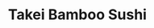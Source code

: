 ---
layout: place
title: Takei Bamboo Sushi
permalink: /new-jersey/wayne/takei-bamboo-sushi.html
stateAbbr: NJ
stateName: New Jersey
cityName: Wayne
seo:
  type: restaurant
  links: http://bambootakeisushi.com/
place_id: ChIJjxhRc9UDw4kRqD55tRyxGQc
photos:
  - name: >-
      places/ChIJjxhRc9UDw4kRqD55tRyxGQc/photos/AeeoHcIB3MZIiWUih2oPdDY6MccqI2Cw-nZHkgnCNMt5S7uJcZNeJ1Svg69L3MpaY3Bw4wDMH4vQbNXeAeRnzMUYjc0iFn1t00c1gM0gsvniXhUJEJTK5KsEuAVVk712BjqbQIZcC-oDaz6tJMR4XdhGkPmMUy11tJ2aOxnE4LcZFf7GbZNQQYkx89fC32s3kfO2wHfu27OXcvxVC0cqKcVIx2VIbTY9l0Ze4vVQhiskrrgoeZJC1C-5-kWq2Rmfb21QTZM8i8PUgSqEDsRdBuUh22MhQ4yw7UqrAvvBxcpo-VsfUm-tBCTVJGUUH0BzD6wAxUcLKj9mWpihoCWa3b-A4G2mF-DXHz6mvSxCEwEffIu-ziDNukJAy3VjdQcS-IGJIPkflAp_qQ52IJb1A0egvlnNsqicf3ZUXH_OlJ9RCPA
    widthPx: 3024
    heightPx: 4032
    authorAttributions:
      - displayName: Kimberly Tuano
        uri: https://maps.google.com/maps/contrib/117614937536761983072
        photoUri: >-
          https://lh3.googleusercontent.com/a-/ALV-UjWBqtCqIkmzz8lmA5-jHgh5GoeccHbNZKguerANVwwmRfu8RyskaA=s100-p-k-no-mo
    flagContentUri: >-
      https://www.google.com/local/imagery/report/?cb_client=maps_api_places.places_api&image_key=!1e10!2sCIHM0ogKEICAgIDr4Ja6aw&hl=en-US
    googleMapsUri: >-
      https://www.google.com/maps/place//data=!3m4!1e2!3m2!1sCIHM0ogKEICAgIDr4Ja6aw!2e10!4m2!3m1!1s0x89c303d57351188f:0x719b11cb5793ea8
  - name: >-
      places/ChIJjxhRc9UDw4kRqD55tRyxGQc/photos/AeeoHcLK1SUivn4MuGX0A-gZ_g0L_mlIZTkvTTdXPWuWlzNcyOqnWa1elgZjJzBP50KjC-t1BGNr37MmMcUC-lKy1yDWQ5tL-2hypVl0oPtxeeq465g9iUMz-z_Yg_l-Rgr7T7QwWXtVQqHpM7uIMAJvCEIaDTA_i-jytgpMmFMv0li-mmW4Y_srOoPKpF7sqD0vvOWLo0p7VQ_YldX8w4RYqzzWw-bMEvpThE9aDBpx5SmjyVILKqWLVu0JXv2-hwZw67EGkAzCi-X0jMKA25feCceuAePhTQEhNmr6t6jyuw5Ee-1fBSPesWaSGKlJOWz_qmkPuWy5XXL0BFArkQ7xawQ7iWCSGY7e9w00dD4VtPsNVpXJqPqtNgO1aARTrV5w6uzI5CkiVdfUn_DJwQNo2LcbFtI58ZRPBZcKsa-RVd5GApEW
    widthPx: 4032
    heightPx: 1960
    authorAttributions:
      - displayName: Hae Kim
        uri: https://maps.google.com/maps/contrib/107121422858289789450
        photoUri: >-
          https://lh3.googleusercontent.com/a-/ALV-UjVcYGhKSmmrjK_kp3G0gSzMhHDX-nV9dDZn6KUXBfgS5ZdQNfOATA=s100-p-k-no-mo
    flagContentUri: >-
      https://www.google.com/local/imagery/report/?cb_client=maps_api_places.places_api&image_key=!1e10!2sCIHM0ogKEICAgID4mtHklAE&hl=en-US
    googleMapsUri: >-
      https://www.google.com/maps/place//data=!3m4!1e2!3m2!1sCIHM0ogKEICAgID4mtHklAE!2e10!4m2!3m1!1s0x89c303d57351188f:0x719b11cb5793ea8
  - name: >-
      places/ChIJjxhRc9UDw4kRqD55tRyxGQc/photos/AeeoHcIQZYZc-diQcO2LbMqGzMD0651g2vrf20Jv_N4tlJKW1Nscf8bGT8BwEf9TCGjTRus66kHgZjksluyVXMJEuP6zfIa8z7yqP6zm9X1ff6Y-5QbzA1j6Z_hhmGOx2cbrsqDQsHFFb61IiOz6mHF79Mt5S7yIG5oxeGNwHyEG1tn38hxH86ykMfbqtPDmoXxdqNm8OR456aZBwBuZxbVmpBkC0i4XUcmsnYZfkDuP7rthsjHexQu3gbq7uvT0zwGKVvkSrcnUxp9Po4q1ktFPVjWhTq5bTi5sU1f8TwvIJBuW4lv4c7fKilGa0LF5A6gggnw0MoisElKeOeiTcOt6uV3X0M2gUrYE3EdP8EbWeFo-u_d416hRhYV5MjBPf8tKFHDuuU3RX62fLglijQOJcWnD5dJPzLhlnyBUiLjPxgoJlNVN
    widthPx: 3024
    heightPx: 4032
    authorAttributions:
      - displayName: Kimberly Tuano
        uri: https://maps.google.com/maps/contrib/117614937536761983072
        photoUri: >-
          https://lh3.googleusercontent.com/a-/ALV-UjWBqtCqIkmzz8lmA5-jHgh5GoeccHbNZKguerANVwwmRfu8RyskaA=s100-p-k-no-mo
    flagContentUri: >-
      https://www.google.com/local/imagery/report/?cb_client=maps_api_places.places_api&image_key=!1e10!2sCIHM0ogKEICAgIDr4Ja66wE&hl=en-US
    googleMapsUri: >-
      https://www.google.com/maps/place//data=!3m4!1e2!3m2!1sCIHM0ogKEICAgIDr4Ja66wE!2e10!4m2!3m1!1s0x89c303d57351188f:0x719b11cb5793ea8
  - name: >-
      places/ChIJjxhRc9UDw4kRqD55tRyxGQc/photos/AeeoHcI6NPdOnaodIMrd8BHvQI3sTt5mAYefAsTfSy89IksVPqHB-39YjHf19rMweYIiLhh56IOm8drgGa3wSUFYeovc1WRbcwzebebCd33Gz9A2ijtoEjzwbtD9y5aZrgRwVcmdmTo5FEjiyf0MDLEw2CkJsHYcM9oXLNUrzM6PlK72NQOyDo1njxecR7miZs3MlCkvq0jCNA6dtdLoSWd9Empv_TefryQ1pcvxH2M5YofE_xDC2qVlGRWK-8yQywireZuNBCMcWz8dHTeZdCoQnsFxJylg5qe4A2A99Ilqb-hSCZxRPngDSnM6GdJkX4JrQQOgR3CQSPQ1RcDsPe9Ml5TBs30zr2ni4vJq_eOMwT-kbiZSP2SyOqBwg5tpOl5UGyJZZ1S1kfAmfQG1aOAOaV9XvoG5GN7Wu69wWQ0mT47w_g
    widthPx: 4000
    heightPx: 3000
    authorAttributions:
      - displayName: Hector Alvarez
        uri: https://maps.google.com/maps/contrib/106977259794674462778
        photoUri: >-
          https://lh3.googleusercontent.com/a-/ALV-UjXK4XMRM84c7ONf37GeOZoVHrPGHeOQbQQglEo1ecFjbWoe1Ui1=s100-p-k-no-mo
    flagContentUri: >-
      https://www.google.com/local/imagery/report/?cb_client=maps_api_places.places_api&image_key=!1e10!2sCIHM0ogKEICAgICek53pEQ&hl=en-US
    googleMapsUri: >-
      https://www.google.com/maps/place//data=!3m4!1e2!3m2!1sCIHM0ogKEICAgICek53pEQ!2e10!4m2!3m1!1s0x89c303d57351188f:0x719b11cb5793ea8
  - name: >-
      places/ChIJjxhRc9UDw4kRqD55tRyxGQc/photos/AeeoHcIMmnSnwh36_WCcoT1S1aNlcKgZ76tsNbylwk0sSNjgi--XXTQSQrxsUyZwXYR4BTFfV3BogswAQ-ntIhiN0aWUe5ds46rRZQYU9CCqaSsskRRFlbYlQzZrflYn6k_QfaLss7X6pAl6aDuyFAoAnlVHClVaGk3Qijpnx09-tADvjBlM7Zf9hIrNINwScduNkQ_Mt7Bmjvj5ZLJfhDjOSgS3FYvAVzQ4gAV7esYoQnmaszfCem9fzxMu7XZnDpJ5eScPkSNdnPEOLshdKapKDOL_cwTSRTMRySuTEUv98TCp1XWI8Nxs0pBn2TLS6ZT-TcTk81wb1VEdWuZhKvoAVIB9f7Zh9ifwt36BdYWapf84xhYUNcPRmsKNdHkAhwAWJ6kuIyN3QmYRtV_QB2PVbk7pc82u1WLlpxOK01Kvw2ON0yA
    widthPx: 4000
    heightPx: 3000
    authorAttributions:
      - displayName: Hector Alvarez
        uri: https://maps.google.com/maps/contrib/106977259794674462778
        photoUri: >-
          https://lh3.googleusercontent.com/a-/ALV-UjXK4XMRM84c7ONf37GeOZoVHrPGHeOQbQQglEo1ecFjbWoe1Ui1=s100-p-k-no-mo
    flagContentUri: >-
      https://www.google.com/local/imagery/report/?cb_client=maps_api_places.places_api&image_key=!1e10!2sCIHM0ogKEICAgICek53pkQE&hl=en-US
    googleMapsUri: >-
      https://www.google.com/maps/place//data=!3m4!1e2!3m2!1sCIHM0ogKEICAgICek53pkQE!2e10!4m2!3m1!1s0x89c303d57351188f:0x719b11cb5793ea8
  - name: >-
      places/ChIJjxhRc9UDw4kRqD55tRyxGQc/photos/AeeoHcKB8aDepYPmR6DnO41Qy1hogr1q9XXRKHEn1rlI-jjJaxx-CkjbGvbzv2lrNMP89WOF8R00NzLP-xNup-0JI3S3sn3ZwvOFupNgx-kWihcMKNNLq4Sj2rcwb-4XEL11hQVXqxWnrX56HKT59nBVKsVBnXHgyuiRtcSlzj7XWpYCNASrPYf0NV6I95yVmzBVY478MDvBaanPo5xR44-GXwMgF51eLL6LhF10liDOSvrMC6KIySWneAIl3WjdQsSFKkfktFrV6H0Vp53duF8JSPBN1hXtQf3aHF3gRQck4JhTfo9thEI1owiKYw22ZY7v8tp0wydC2Uigo-Egy4XXU0LzFTo-mDpoOIUuF2qWMzGwTUNoosY_t-crRSlVpfsniGK41688rLGCMdyt-0O6Te0468nnYQmgX1kS0qpjHRcPaAU
    widthPx: 1242
    heightPx: 917
    authorAttributions:
      - displayName: Frank Ammirata
        uri: https://maps.google.com/maps/contrib/114933999429833835958
        photoUri: >-
          https://lh3.googleusercontent.com/a/ACg8ocKXmjQhx_eG9vDEgVJ3--NhTwRMgqQhA2pQyJHLRFho_mp0vQ=s100-p-k-no-mo
    flagContentUri: >-
      https://www.google.com/local/imagery/report/?cb_client=maps_api_places.places_api&image_key=!1e10!2sCIHM0ogKEICAgICB1dP6sgE&hl=en-US
    googleMapsUri: >-
      https://www.google.com/maps/place//data=!3m4!1e2!3m2!1sCIHM0ogKEICAgICB1dP6sgE!2e10!4m2!3m1!1s0x89c303d57351188f:0x719b11cb5793ea8
  - name: >-
      places/ChIJjxhRc9UDw4kRqD55tRyxGQc/photos/AeeoHcK_Yd5F2LhzeE8WxUAUUUT5wXl_BQhprroarwfDCDTegN5X-iZJY31OZjjcoJsPtbOHYPMt5aizM248qPOin5sKACr4-DGtGR5JfcC38JyXknczUh488n0vKquxzKMQYoDnbS_8RiOYhVXPf_CF2r_IKlL8j-SfoJ359ljFre2rI8NZDI7LtAKtngRmdBh6Euk2MRJdYFeav3A33ro_cc-2sdqUzK4iBdWQJ9wLWM-eadY6vt-Hi1BkY_MFU4rQ1n3waqX37JOONPOBrtRQijgAlgVUm1TxJjV4BarWLonSsmHgpTdnzAZ1h0oC9CD0bkzX1Y93xahn_C5pRXg7VrGrZ27K6RNPLQa2zSiNpIcEXmNnSYBt5a9W7bitrQU_h1ZomuhBcbYJaMF_j3irf59nGcbtXEPW8bIosTT5zT9kK98
    widthPx: 4032
    heightPx: 3024
    authorAttributions:
      - displayName: Kimberly Tuano
        uri: https://maps.google.com/maps/contrib/117614937536761983072
        photoUri: >-
          https://lh3.googleusercontent.com/a-/ALV-UjWBqtCqIkmzz8lmA5-jHgh5GoeccHbNZKguerANVwwmRfu8RyskaA=s100-p-k-no-mo
    flagContentUri: >-
      https://www.google.com/local/imagery/report/?cb_client=maps_api_places.places_api&image_key=!1e10!2sCIHM0ogKEICAgIDr4Ja6qwE&hl=en-US
    googleMapsUri: >-
      https://www.google.com/maps/place//data=!3m4!1e2!3m2!1sCIHM0ogKEICAgIDr4Ja6qwE!2e10!4m2!3m1!1s0x89c303d57351188f:0x719b11cb5793ea8
  - name: >-
      places/ChIJjxhRc9UDw4kRqD55tRyxGQc/photos/AeeoHcKx5krDlyP9QPc8VWPrkx7GBbbRAvigIcVs1CbhqaBwg7jwLRPA4Uu95H5juW929G-s4jxIp9dCbsKuVeGGplTIXhKDe3-jY9Q_7h8Wz2c1okiVyg4xnaXuU6eri5_xD8qELDQDhavR_LLKb_nrz1QV6DnbVG3Z5QUaRXdWMGVbgb3UoS7zcdRjp7MI-qhouOyH4SKA9H-hGHL0BkVEe6Y5Lk2bkjhK2Wb0sjM-Yq_GWuc0oA_MwVJoOcqXatUq_J6k304JzJcPVBdVpWtAxLF3I7pHKCCGBCBhKsQMxUnFquxDZjTQzbkYoDL_vbb95qq814cz43QZv-ZZhkFuT0arEhc0rpi_K6Hp4AoR5WxyHPI38d8ZLfLQCIXBk2JyHlIIOXGMhnVOS0DKxUuU-Y9XBaUF9Iy2JrD8sP2Q3d4
    widthPx: 1600
    heightPx: 900
    authorAttributions:
      - displayName: Girthlin
        uri: https://maps.google.com/maps/contrib/101169753682194706113
        photoUri: >-
          https://lh3.googleusercontent.com/a-/ALV-UjVAYWKicQwGNJdwrFYjWGJhn47v9C0CMk9TAf7__s0wst6ZpcNB=s100-p-k-no-mo
    flagContentUri: >-
      https://www.google.com/local/imagery/report/?cb_client=maps_api_places.places_api&image_key=!1e10!2sCIHM0ogKEICAgICExcKTeg&hl=en-US
    googleMapsUri: >-
      https://www.google.com/maps/place//data=!3m4!1e2!3m2!1sCIHM0ogKEICAgICExcKTeg!2e10!4m2!3m1!1s0x89c303d57351188f:0x719b11cb5793ea8
  - name: >-
      places/ChIJjxhRc9UDw4kRqD55tRyxGQc/photos/AeeoHcLToBUTobjjEz5-ZzsPX8E2KvnSZjUfgg36NyGlOTk9ZAEJyZke65qA-AeDdb19kpXE73mn6V7-hK4q81AIYMDzgLQmNVc-ojH3675981LK94bFAGbD7fa6hMGYrSEiRYivsKXX4_EEXhk_gVgI5dJum8MZrPB15K2asa7MLCCRBrbD7LouXXptCI9cizDJ5Uj500LGsQAaWJJjTfYoTkh12z_VCtYUSd2W_7-JadQC-7ecM-eBaqI52aQPfmDwYt_P7s6ZMw3EUFsW-uuuooVYnIn-fZ34VqHoqD7IMafEo_LJFVfsn2D66FNXH5agW-kqi8BZalL-cVyO4vUJ23gMdGsYl9Ni5Av0s97ex76dRVZG2HTexesIXIbRT4cuJOMGjVo7V-Z8h5xJb5J2TJp-VSkcZmFnhr7AZxMcHMIAJVh-
    widthPx: 4000
    heightPx: 3000
    authorAttributions:
      - displayName: Hector Alvarez
        uri: https://maps.google.com/maps/contrib/106977259794674462778
        photoUri: >-
          https://lh3.googleusercontent.com/a-/ALV-UjXK4XMRM84c7ONf37GeOZoVHrPGHeOQbQQglEo1ecFjbWoe1Ui1=s100-p-k-no-mo
    flagContentUri: >-
      https://www.google.com/local/imagery/report/?cb_client=maps_api_places.places_api&image_key=!1e10!2sCIHM0ogKEICAgICek53p4QE&hl=en-US
    googleMapsUri: >-
      https://www.google.com/maps/place//data=!3m4!1e2!3m2!1sCIHM0ogKEICAgICek53p4QE!2e10!4m2!3m1!1s0x89c303d57351188f:0x719b11cb5793ea8
  - name: >-
      places/ChIJjxhRc9UDw4kRqD55tRyxGQc/photos/AeeoHcKTPw6lFTrNJJZlqmvSXh1QiE-oGanM4zTi7KAUQdzvW7NL2O5zGNd_Eioh6mP67_H6fe_Vb_L634U_v7fukh_CtNo6LpTZJwA73CUahqCDZTM6FDQy0hJIsh9snwIvgiN-fuzYRVNQV6VYUyuRcfQEEZdoP_86igGuIGDpBZ3YESE5OoM0c7tl3zQBUhB1IHxBNgAoqbKo-UCWCVYIUmbkhSre6WNfdgdunvXnlLNQ4M5GRSMoatC4nst0F3bRPkpBq6Rs3ClO7j9h_np5x_kw9z6AEMJCeK8sNwL-pTaT1jQxm4Q64YeU4cTJCxb05_MWHF2oPsBqUo5L_8Mv4wPxyXtqD4btUpG_qZ1PyhW7vX_rT9KhaFbna2yY3OYuoq_aac5Y2kod-lnNJIc5zJmOh5WCkpW4o7hbyOsBfygEaEl3
    widthPx: 1600
    heightPx: 900
    authorAttributions:
      - displayName: Girthlin
        uri: https://maps.google.com/maps/contrib/101169753682194706113
        photoUri: >-
          https://lh3.googleusercontent.com/a-/ALV-UjVAYWKicQwGNJdwrFYjWGJhn47v9C0CMk9TAf7__s0wst6ZpcNB=s100-p-k-no-mo
    flagContentUri: >-
      https://www.google.com/local/imagery/report/?cb_client=maps_api_places.places_api&image_key=!1e10!2sCIHM0ogKEICAgICExbKZ7AE&hl=en-US
    googleMapsUri: >-
      https://www.google.com/maps/place//data=!3m4!1e2!3m2!1sCIHM0ogKEICAgICExbKZ7AE!2e10!4m2!3m1!1s0x89c303d57351188f:0x719b11cb5793ea8
address: 142 US-202, Wayne, NJ 07470, USA
street: 142 US-202
city: Wayne
state: NJ
zip: '07470'
country: USA
neighborhood: null
latitude: '40.915025'
longitude: '-74.266724'
accessibility_options:
  wheelchairAccessibleParking: true
  wheelchairAccessibleEntrance: true
  wheelchairAccessibleRestroom: true
  wheelchairAccessibleSeating: true
business_status: OPERATIONAL
name: Takei Bamboo Sushi
google_maps_links:
  directionsUri: >-
    https://www.google.com/maps/dir//''/data=!4m7!4m6!1m1!4e2!1m2!1m1!1s0x89c303d57351188f:0x719b11cb5793ea8!3e0
  placeUri: https://maps.google.com/?cid=511634769545084584
  writeAReviewUri: >-
    https://www.google.com/maps/place//data=!4m3!3m2!1s0x89c303d57351188f:0x719b11cb5793ea8!12e1
  reviewsUri: >-
    https://www.google.com/maps/place//data=!4m4!3m3!1s0x89c303d57351188f:0x719b11cb5793ea8!9m1!1b1
  photosUri: >-
    https://www.google.com/maps/place//data=!4m3!3m2!1s0x89c303d57351188f:0x719b11cb5793ea8!10e5
primary_type: Sushi Restaurant
opening_hours:
  regular: null
  current: null
secondary_opening_hours:
  regular:
    weekdayDescriptions: null
    type: null
  current:
    weekdayDescriptions: null
    type: null
phone: (973) 997-8852
price_level: null
price_range: $20 &ndash; $30
rating: '4.6'
rating_count: 0
website: http://bambootakeisushi.com/
description: >-
  Discover Takei Bamboo Sushi in Wayne, NJ$$$Nestled in Wayne, NJ, Takei Bamboo
  Sushi stands out as a welcoming spot for enjoying fresh sushi and Japanese
  cuisine, offering a variety of rolls in a comfortable, relaxed environment.
  This casual eatery highlights an array of creative dishes that blend
  traditional flavors with everyday appeal, making it a go-to choice for anyone
  searching for quality sushi options nearby. Visitors can savor the cozy
  setting while indulging in meticulously prepared rolls and other Japanese
  favorites, all designed to provide a satisfying dining experience.
  Accessibility features like wheelchair-friendly entrances and parking add to
  its appeal for a broad audience, ensuring everyone can enjoy the fresh
  ingredients and thoughtful presentation. Whether you're exploring top-rated
  sushi restaurants in the area or simply craving a reliable meal, this spot
  delivers on freshness and variety that keeps locals coming back.
generative_summary: >-
  Discover Takei Bamboo Sushi in Wayne, NJ$$$Nestled in Wayne, NJ, Takei Bamboo
  Sushi stands out as a welcoming spot for enjoying fresh sushi and Japanese
  cuisine, offering a variety of rolls in a comfortable, relaxed environment.
  This casual eatery highlights an array of creative dishes that blend
  traditional flavors with everyday appeal, making it a go-to choice for anyone
  searching for quality sushi options nearby. Visitors can savor the cozy
  setting while indulging in meticulously prepared rolls and other Japanese
  favorites, all designed to provide a satisfying dining experience.
  Accessibility features like wheelchair-friendly entrances and parking add to
  its appeal for a broad audience, ensuring everyone can enjoy the fresh
  ingredients and thoughtful presentation. Whether you're exploring top-rated
  sushi restaurants in the area or simply craving a reliable meal, this spot
  delivers on freshness and variety that keeps locals coming back.
generative_disclosure: Summarized by AI using the Grok-3-Mini model.
reviews:
  - name: >-
      places/ChIJjxhRc9UDw4kRqD55tRyxGQc/reviews/ChZDSUhNMG9nS0VJQ0FnSURyNEphNmN3EAE
    relativePublishTimeDescription: 9 months ago
    rating: 4
    text:
      text: >-
        pretty decent and good sushi spot. My local sushi place is closed on
        Tuesdays so im glad Takei is open those days.


        First visit and i didnt expect inside to be spacious. Its pretty clean
        and well kempt too. Took about 30mins to get order ready for pickup but
        understandable since i didnt really see a lot of staff.


        Sushi was fresh and tasted pretty good. We had the Takei special but I
        feel like ive tried those before (from other places) so wasnt really
        surprised. I was looking for something new or creative so im hoping to
        try more from the menu especially from the specials. Place has been here
        for a long time and for good reason. Glad I gave it a go!
      languageCode: en
    originalText:
      text: >-
        pretty decent and good sushi spot. My local sushi place is closed on
        Tuesdays so im glad Takei is open those days.


        First visit and i didnt expect inside to be spacious. Its pretty clean
        and well kempt too. Took about 30mins to get order ready for pickup but
        understandable since i didnt really see a lot of staff.


        Sushi was fresh and tasted pretty good. We had the Takei special but I
        feel like ive tried those before (from other places) so wasnt really
        surprised. I was looking for something new or creative so im hoping to
        try more from the menu especially from the specials. Place has been here
        for a long time and for good reason. Glad I gave it a go!
      languageCode: en
    authorAttribution:
      displayName: Kimberly Tuano
      uri: https://www.google.com/maps/contrib/117614937536761983072/reviews
      photoUri: >-
        https://lh3.googleusercontent.com/a-/ALV-UjWBqtCqIkmzz8lmA5-jHgh5GoeccHbNZKguerANVwwmRfu8RyskaA=s128-c0x00000000-cc-rp-mo-ba6
    publishTime: '2024-07-13T03:15:20.060725Z'
    flagContentUri: >-
      https://www.google.com/local/review/rap/report?postId=ChZDSUhNMG9nS0VJQ0FnSURyNEphNmN3EAE&d=17924085&t=1
    googleMapsUri: >-
      https://www.google.com/maps/reviews/data=!4m6!14m5!1m4!2m3!1sChZDSUhNMG9nS0VJQ0FnSURyNEphNmN3EAE!2m1!1s0x89c303d57351188f:0x719b11cb5793ea8
  - name: >-
      places/ChIJjxhRc9UDw4kRqD55tRyxGQc/reviews/ChdDSUhNMG9nS0VJQ0FnSURGc29IeXJnRRAB
    relativePublishTimeDescription: 9 months ago
    rating: 5
    text:
      text: >-
        Accidentally found this spot, turned out to be the best experience!


        Service here 10/10

        Had an amazing time

        *Special thanks to the chef for being so considerate and making a roll
        with cooked salmon for my mom. She doesn’t like eating raw fish.


        Definitely my new go to spot in NJ 🥰
      languageCode: en
    originalText:
      text: >-
        Accidentally found this spot, turned out to be the best experience!


        Service here 10/10

        Had an amazing time

        *Special thanks to the chef for being so considerate and making a roll
        with cooked salmon for my mom. She doesn’t like eating raw fish.


        Definitely my new go to spot in NJ 🥰
      languageCode: en
    authorAttribution:
      displayName: Ting Liu
      uri: https://www.google.com/maps/contrib/111365077158907091904/reviews
      photoUri: >-
        https://lh3.googleusercontent.com/a-/ALV-UjXn2S7dLb1LgKr9q80pZdgNK8-bfTN8nFEjV3YcYrXEYOpnGaY=s128-c0x00000000-cc-rp-mo-ba2
    publishTime: '2024-07-04T19:40:47.733568Z'
    flagContentUri: >-
      https://www.google.com/local/review/rap/report?postId=ChdDSUhNMG9nS0VJQ0FnSURGc29IeXJnRRAB&d=17924085&t=1
    googleMapsUri: >-
      https://www.google.com/maps/reviews/data=!4m6!14m5!1m4!2m3!1sChdDSUhNMG9nS0VJQ0FnSURGc29IeXJnRRAB!2m1!1s0x89c303d57351188f:0x719b11cb5793ea8
  - name: >-
      places/ChIJjxhRc9UDw4kRqD55tRyxGQc/reviews/ChZDSUhNMG9nS0VJQ0FnSUNlazUyeUNREAE
    relativePublishTimeDescription: 2 years ago
    rating: 5
    text:
      text: >-
        I love this place. Been here twice as of 9/22/22. It’s sorda like a
        hidden little gem. Located in a small plaza and there’s always parking.
        It’s super low key, very clean, sweet and cozy. The service is fast and
        the food is delicious. I already have my “ top sushi spots”  that I
        adore  in NJ but this one is now added to the list ♥️.
      languageCode: en
    originalText:
      text: >-
        I love this place. Been here twice as of 9/22/22. It’s sorda like a
        hidden little gem. Located in a small plaza and there’s always parking.
        It’s super low key, very clean, sweet and cozy. The service is fast and
        the food is delicious. I already have my “ top sushi spots”  that I
        adore  in NJ but this one is now added to the list ♥️.
      languageCode: en
    authorAttribution:
      displayName: Layla Perdomo
      uri: https://www.google.com/maps/contrib/111539103951987199058/reviews
      photoUri: >-
        https://lh3.googleusercontent.com/a-/ALV-UjUIVRsIy2LeGj7hRAkdp_6qxoZaGW593QTVeHBsP9iTEUK6XXMqmg=s128-c0x00000000-cc-rp-mo-ba4
    publishTime: '2022-09-22T22:23:55.807803Z'
    flagContentUri: >-
      https://www.google.com/local/review/rap/report?postId=ChZDSUhNMG9nS0VJQ0FnSUNlazUyeUNREAE&d=17924085&t=1
    googleMapsUri: >-
      https://www.google.com/maps/reviews/data=!4m6!14m5!1m4!2m3!1sChZDSUhNMG9nS0VJQ0FnSUNlazUyeUNREAE!2m1!1s0x89c303d57351188f:0x719b11cb5793ea8
  - name: >-
      places/ChIJjxhRc9UDw4kRqD55tRyxGQc/reviews/ChZDSUhNMG9nS0VJQ0FnSUNSNUtIWmFnEAE
    relativePublishTimeDescription: 2 years ago
    rating: 5
    text:
      text: >-
        Great traditional Japanese spot with first-class service. Was shocking
        find we found randomly. All the fish was very fresh, sweet, not fishy at
        all. The salmon was my favorite, tender and buttery. Rolls were tight,
        well rolled. There was a surprising amount of free stuff: edamame, miso
        soup, special roll, and even free ice cream mochi with the check. I felt
        like a celebrity. It's rare to see places offering complimentary items
        much anymore. Their customer service here is on par with Japan,
        definitely coming back. I love the ceramic tea cups here also.


        I was having a really bad week. Thank you so much to this place for the
        healing happy experience. 😊
      languageCode: en
    originalText:
      text: >-
        Great traditional Japanese spot with first-class service. Was shocking
        find we found randomly. All the fish was very fresh, sweet, not fishy at
        all. The salmon was my favorite, tender and buttery. Rolls were tight,
        well rolled. There was a surprising amount of free stuff: edamame, miso
        soup, special roll, and even free ice cream mochi with the check. I felt
        like a celebrity. It's rare to see places offering complimentary items
        much anymore. Their customer service here is on par with Japan,
        definitely coming back. I love the ceramic tea cups here also.


        I was having a really bad week. Thank you so much to this place for the
        healing happy experience. 😊
      languageCode: en
    authorAttribution:
      displayName: Loni
      uri: https://www.google.com/maps/contrib/112384680069000284539/reviews
      photoUri: >-
        https://lh3.googleusercontent.com/a-/ALV-UjV5r1sSxxo70rxdhl_Nzck9kjBxKo9Xi9TjO_8UiN3WCDY7f_YpiA=s128-c0x00000000-cc-rp-mo-ba4
    publishTime: '2023-03-25T19:32:32.324649Z'
    flagContentUri: >-
      https://www.google.com/local/review/rap/report?postId=ChZDSUhNMG9nS0VJQ0FnSUNSNUtIWmFnEAE&d=17924085&t=1
    googleMapsUri: >-
      https://www.google.com/maps/reviews/data=!4m6!14m5!1m4!2m3!1sChZDSUhNMG9nS0VJQ0FnSUNSNUtIWmFnEAE!2m1!1s0x89c303d57351188f:0x719b11cb5793ea8
  - name: >-
      places/ChIJjxhRc9UDw4kRqD55tRyxGQc/reviews/ChZDSUhNMG9nS0VJQ0FnSUNCMWRQNlVnEAE
    relativePublishTimeDescription: 2 years ago
    rating: 5
    text:
      text: >-
        I’ve been coming to this wonderful place for over 15 years ! I’ve got to
        say I’ve had sushi in a long list of places. This is the place to go for
        amazing quality sushi , always fresh and beautifully prepared dishes.
        The owners are extremely friendly and professional. I LOVE this
        place!!!! Worth the hour drive I take and I crave the food here. Can’t
        wait to go back. Love you guys!
      languageCode: en
    originalText:
      text: >-
        I’ve been coming to this wonderful place for over 15 years ! I’ve got to
        say I’ve had sushi in a long list of places. This is the place to go for
        amazing quality sushi , always fresh and beautifully prepared dishes.
        The owners are extremely friendly and professional. I LOVE this
        place!!!! Worth the hour drive I take and I crave the food here. Can’t
        wait to go back. Love you guys!
      languageCode: en
    authorAttribution:
      displayName: Frank Ammirata
      uri: https://www.google.com/maps/contrib/114933999429833835958/reviews
      photoUri: >-
        https://lh3.googleusercontent.com/a/ACg8ocKXmjQhx_eG9vDEgVJ3--NhTwRMgqQhA2pQyJHLRFho_mp0vQ=s128-c0x00000000-cc-rp-mo
    publishTime: '2022-12-31T13:41:03.169961Z'
    flagContentUri: >-
      https://www.google.com/local/review/rap/report?postId=ChZDSUhNMG9nS0VJQ0FnSUNCMWRQNlVnEAE&d=17924085&t=1
    googleMapsUri: >-
      https://www.google.com/maps/reviews/data=!4m6!14m5!1m4!2m3!1sChZDSUhNMG9nS0VJQ0FnSUNCMWRQNlVnEAE!2m1!1s0x89c303d57351188f:0x719b11cb5793ea8
review_summary: >-
  What Visitors Love About the Reviews$$$From the feedback shared, folks seem to
  really enjoy the fresh and flavorful sushi at this spot, often highlighting
  how it hits the mark for a satisfying meal without any fuss. Many appreciate
  the welcoming vibe and attentive service that make dining here feel special,
  like when staff go the extra mile to accommodate preferences. Reviewers
  frequently mention the clean, cozy atmosphere and easy parking as bonuses that
  enhance the overall experience, turning it into a hidden favorite for casual
  get-togethers. While some note that wait times for orders can vary, the
  general consensus praises the quality and creativity of the dishes,
  encouraging others to try more from the menu. Overall, it's clear this place
  earns its loyal following by delivering solid Japanese flavors in a relaxed
  setting, making it a solid pick for anyone in the mood for good sushi nearby.
review_disclosure: Summarized by AI using the Grok-3-Mini model.
parking_options:
  freeParkingLot: true
  freeStreetParking: true
payment_options:
  acceptsCreditCards: true
  acceptsDebitCards: true
  acceptsCashOnly: false
  acceptsNfc: true
allow_dogs: null
curbside_pickup: null
delivery: true
dine_in: true
good_for_children: true
good_for_groups: null
good_for_sports: false
live_music: false
menu_for_children: null
outdoor_seating: false
reservable: true
restroom: true
serves_beer: false
serves_breakfast: false
serves_brunch: false
serves_cocktails: false
serves_coffee: null
serves_dinner: true
serves_dessert: true
serves_lunch: true
serves_vegetarian_food: null
serves_wine: false
takeout: true
update_category: pro
places_description: null

---